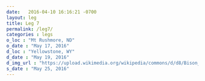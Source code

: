 ```yaml
---
date:   2016-04-10 16:16:21 -0700
layout: leg
title: Leg 7
permalink: /leg7/
categories : legs
o_loc : "Mt Rushmore, ND"
o_date : "May 17, 2016"
d_loc : "Yellowstone, WY"
d_date : "May 19, 2016"
d_img_url : "https://upload.wikimedia.org/wikipedia/commons/d/d8/Bison_in_Yellowstone_National_Park.JPG"
s_date : "May 25, 2016"
---
```

